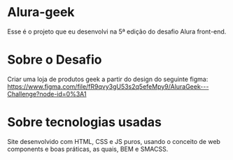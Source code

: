 # Alura-geek
Esse é o projeto que eu desenvolvi na 5ª edição do desafio Alura front-end.

# Sobre o Desafio
Criar uma loja de produtos geek a partir do design do seguinte figma: https://www.figma.com/file/fR9qvy3gU53s2q5efeMpy9/AluraGeek---Challenge?node-id=0%3A1

# Sobre tecnologias usadas
Site desenvolvido com HTML, CSS e JS puros, usando o conceito de web components e boas práticas, as quais, BEM e SMACSS.
